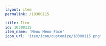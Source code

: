 ```yaml
---
layout: item
permalink: /10300115

title: Item
id: 10300115
item_name: 'Meow Meow Face'
icon_url: 'item/icon/customize/10300115.png'
---
```

